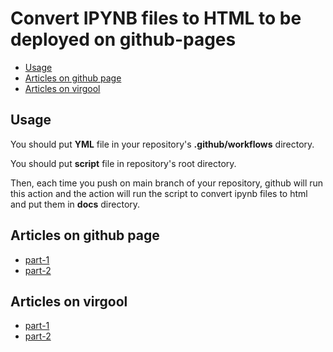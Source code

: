 # Convert IPYNB files to HTML to be deployed on github-pages

- [Usage](#usage)
- [Articles on github page](#articles-on-github-page)
- [Articles on virgool](#articles-on-virgool)

## Usage

You should put **YML** file in your repository's **.github/workflows** directory.

You should put **script** file in repository's root directory.

Then, each time you push on main branch of your repository, github will run this
action and the action will run the script to convert ipynb files to html and put them
in **docs** directory.

## Articles on github page

- [part-1](https://iranipy.github.io/iranipy/ipynb_docs_renderer_part_1)
- [part-2](https://iranipy.github.io/iranipy/ipynb_docs_renderer_part_2)

## Articles on virgool

- [part-1](https://vrgl.ir/oAqXx)
- [part-2](https://vrgl.ir/tUpiw)
